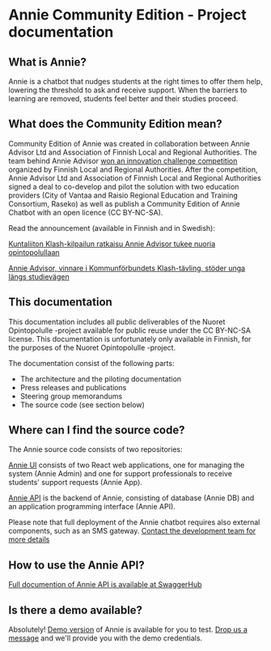 # Annie Community Edition - Project documentation

## What is Annie?

Annie is a chatbot that nudges students at the right times to offer them help, lowering the threshold to ask and receive support. When the barriers to learning are removed, students feel better and their studies proceed.

## What does the Community Edition mean?

Community Edition of Annie was created in collaboration between Annie Advisor Ltd and Association of Finnish Local and Regional Authorities. The team behind Annie Advisor [won an innovation challenge competition](https://klash.fi/opiskelijoiden-tueksi-kehitetty-annie-chatbot-on-saanut-hyvaa-palautetta-vantaan-variassa/) organized by Finnish Local and Regional Authorities. After the competition, Annie Advisor Ltd and Association of Finnish Local and Regional Authorities signed a deal to co-develop and pilot the solution with two education providers (City of Vantaa and Raisio Regional Education and Training Consortium, Raseko) as well as publish a Community Edition of Annie Chatbot with an open licence (CC BY-NC-SA).

Read the announcement (available in Finnish and in Swedish):

[Kuntaliiton Klash-kilpailun ratkaisu Annie Advisor tukee nuoria opintopolullaan](https://www.kuntaliitto.fi/ajankohtaista/2020/kuntaliiton-klash-kilpailun-ratkaisu-annie-advisor-tukee-nuoria-opintopolullaan)

[Annie Advisor, vinnare i Kommunförbundets Klash-tävling, stöder unga längs studievägen](https://www.kommunforbundet.fi/aktuellt/2020/annie-advisor-vinnare-i-kommunforbundets-klash-tavling-stoder-unga-langs-studievagen)

## This documentation

This documentation includes all public deliverables of the Nuoret Opintopolulle -project available for public reuse under the CC BY-NC-SA license.
This documentation is unfortunately only available in Finnish, for the purposes of the Nuoret Opintopolulle -project.

The documentation consist of the following parts:
- The architecture and the piloting documentation
- Press releases and publications
- Steering group memorandums
- The source code (see section below)

## Where can I find the source code?

The Annie source code consists of two repositories:

[Annie UI](https://github.com/Annie-Advisor/Annie-API-CE) consists of two React web applications, one for managing the system (Annie Admin) and one for support professionals to receive students' support requests (Annie App).

[Annie API](https://github.com/Annie-Advisor/Annie-API-CE) is the backend of Annie, consisting of database (Annie DB) and an application programming interface (Annie API).

Please note that full deployment of the Annie chatbot requires also external components, such as an SMS gateway. [Contact the development team for more details](https://www.annieadvisor.com/en/contact-us)

## How to use the Annie API?

[Full documention of Annie API is available at SwaggerHub](https://app.swaggerhub.com/apis-docs/annie-advisor/annie-api/2.4.4#/)

## Is there a demo available?

Absolutely! [Demo version](https://demo.annieadvisor.com) of Annie is available for you to test. [Drop us a message](https://www.annieadvisor.com/en/contact-us) and we'll provide you with the demo credentials. 

